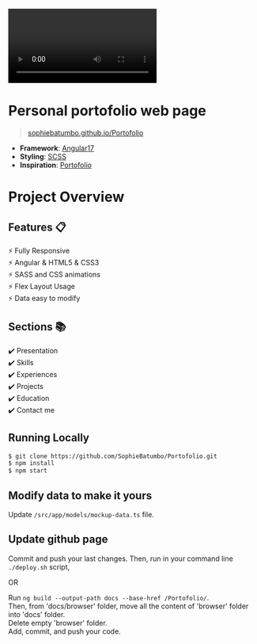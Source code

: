 ![A preview](https://github.com/SophieBatumbo/Portofolio/blob/main/src/assets/layout/preview.webm)

# Personal portofolio web page
> [sophiebatumbo.github.io/Portofolio](https://sophiebatumbo.github.io/Portofolio/)

- **Framework**: [Angular17](https://angular.io/)
- **Styling**: [SCSS](https://sass-lang.com/)
- **Inspiration**: [Portofolio](https://developerfolio.js.org/)

# Project Overview

## Features 📋
⚡️ Fully Responsive \
⚡️ Angular & HTML5 & CSS3 \
⚡️ SASS and CSS animations \
⚡️ Flex Layout Usage \
⚡️ Data easy to modify

## Sections 📚
✔️ Presentation\
✔️ Skills \
✔️ Experiences \
✔️ Projects \
✔️ Education \
✔️ Contact me

## Running Locally

```bash
$ git clone https://github.com/SophieBatumbo/Portofolio.git
$ npm install
$ npm start
```

## Modify data to make it yours
Update `/src/app/models/mockup-data.ts` file.

## Update github page
Commit and push your last changes. Then, run in your command line `./deploy.sh` script,

OR

Run `ng build --output-path docs --base-href /Portofolio/`. \
Then, from 'docs/browser' folder, move all the content of 'browser' folder into 'docs' folder. \
Delete empty 'browser' folder. \
Add, commit, and push your code.
